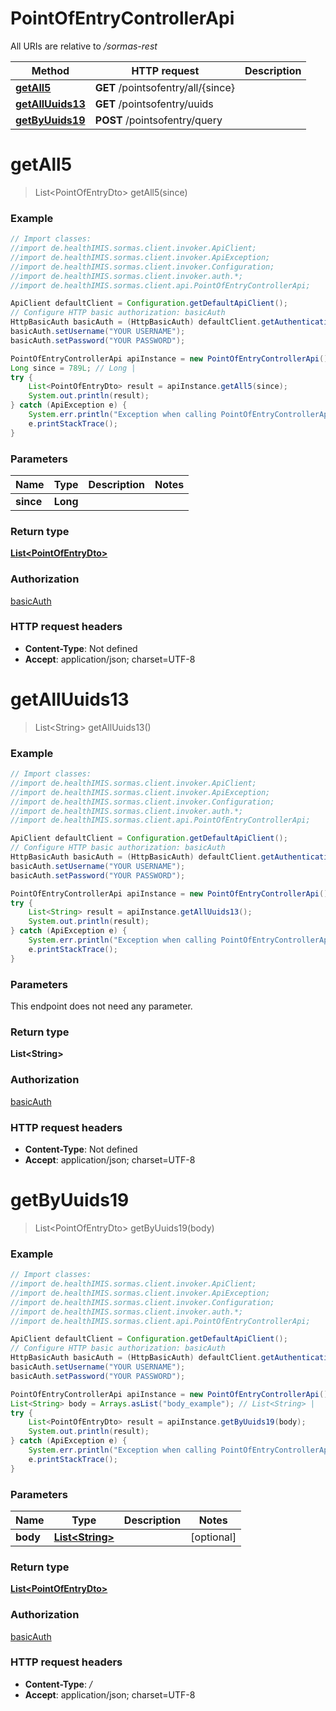 # PointOfEntryControllerApi

All URIs are relative to */sormas-rest*

Method | HTTP request | Description
------------- | ------------- | -------------
[**getAll5**](PointOfEntryControllerApi.md#getAll5) | **GET** /pointsofentry/all/{since} | 
[**getAllUuids13**](PointOfEntryControllerApi.md#getAllUuids13) | **GET** /pointsofentry/uuids | 
[**getByUuids19**](PointOfEntryControllerApi.md#getByUuids19) | **POST** /pointsofentry/query | 

<a name="getAll5"></a>
# **getAll5**
> List&lt;PointOfEntryDto&gt; getAll5(since)



### Example
```java
// Import classes:
//import de.healthIMIS.sormas.client.invoker.ApiClient;
//import de.healthIMIS.sormas.client.invoker.ApiException;
//import de.healthIMIS.sormas.client.invoker.Configuration;
//import de.healthIMIS.sormas.client.invoker.auth.*;
//import de.healthIMIS.sormas.client.api.PointOfEntryControllerApi;

ApiClient defaultClient = Configuration.getDefaultApiClient();
// Configure HTTP basic authorization: basicAuth
HttpBasicAuth basicAuth = (HttpBasicAuth) defaultClient.getAuthentication("basicAuth");
basicAuth.setUsername("YOUR USERNAME");
basicAuth.setPassword("YOUR PASSWORD");

PointOfEntryControllerApi apiInstance = new PointOfEntryControllerApi();
Long since = 789L; // Long | 
try {
    List<PointOfEntryDto> result = apiInstance.getAll5(since);
    System.out.println(result);
} catch (ApiException e) {
    System.err.println("Exception when calling PointOfEntryControllerApi#getAll5");
    e.printStackTrace();
}
```

### Parameters

Name | Type | Description  | Notes
------------- | ------------- | ------------- | -------------
 **since** | **Long**|  |

### Return type

[**List&lt;PointOfEntryDto&gt;**](PointOfEntryDto.md)

### Authorization

[basicAuth](../README.md#basicAuth)

### HTTP request headers

 - **Content-Type**: Not defined
 - **Accept**: application/json; charset=UTF-8

<a name="getAllUuids13"></a>
# **getAllUuids13**
> List&lt;String&gt; getAllUuids13()



### Example
```java
// Import classes:
//import de.healthIMIS.sormas.client.invoker.ApiClient;
//import de.healthIMIS.sormas.client.invoker.ApiException;
//import de.healthIMIS.sormas.client.invoker.Configuration;
//import de.healthIMIS.sormas.client.invoker.auth.*;
//import de.healthIMIS.sormas.client.api.PointOfEntryControllerApi;

ApiClient defaultClient = Configuration.getDefaultApiClient();
// Configure HTTP basic authorization: basicAuth
HttpBasicAuth basicAuth = (HttpBasicAuth) defaultClient.getAuthentication("basicAuth");
basicAuth.setUsername("YOUR USERNAME");
basicAuth.setPassword("YOUR PASSWORD");

PointOfEntryControllerApi apiInstance = new PointOfEntryControllerApi();
try {
    List<String> result = apiInstance.getAllUuids13();
    System.out.println(result);
} catch (ApiException e) {
    System.err.println("Exception when calling PointOfEntryControllerApi#getAllUuids13");
    e.printStackTrace();
}
```

### Parameters
This endpoint does not need any parameter.

### Return type

**List&lt;String&gt;**

### Authorization

[basicAuth](../README.md#basicAuth)

### HTTP request headers

 - **Content-Type**: Not defined
 - **Accept**: application/json; charset=UTF-8

<a name="getByUuids19"></a>
# **getByUuids19**
> List&lt;PointOfEntryDto&gt; getByUuids19(body)



### Example
```java
// Import classes:
//import de.healthIMIS.sormas.client.invoker.ApiClient;
//import de.healthIMIS.sormas.client.invoker.ApiException;
//import de.healthIMIS.sormas.client.invoker.Configuration;
//import de.healthIMIS.sormas.client.invoker.auth.*;
//import de.healthIMIS.sormas.client.api.PointOfEntryControllerApi;

ApiClient defaultClient = Configuration.getDefaultApiClient();
// Configure HTTP basic authorization: basicAuth
HttpBasicAuth basicAuth = (HttpBasicAuth) defaultClient.getAuthentication("basicAuth");
basicAuth.setUsername("YOUR USERNAME");
basicAuth.setPassword("YOUR PASSWORD");

PointOfEntryControllerApi apiInstance = new PointOfEntryControllerApi();
List<String> body = Arrays.asList("body_example"); // List<String> | 
try {
    List<PointOfEntryDto> result = apiInstance.getByUuids19(body);
    System.out.println(result);
} catch (ApiException e) {
    System.err.println("Exception when calling PointOfEntryControllerApi#getByUuids19");
    e.printStackTrace();
}
```

### Parameters

Name | Type | Description  | Notes
------------- | ------------- | ------------- | -------------
 **body** | [**List&lt;String&gt;**](String.md)|  | [optional]

### Return type

[**List&lt;PointOfEntryDto&gt;**](PointOfEntryDto.md)

### Authorization

[basicAuth](../README.md#basicAuth)

### HTTP request headers

 - **Content-Type**: */*
 - **Accept**: application/json; charset=UTF-8

